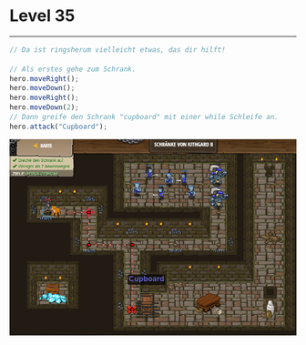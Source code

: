 # Level 35 
___

```js
// Da ist ringsherum vielleicht etwas, das dir hilft!

// Als erstes gehe zum Schrank.
hero.moveRight();
hero.moveDown();
hero.moveRight();
hero.moveDown(2);
// Dann greife den Schrank "cupboard" mit einer while Schleife an.
hero.attack("Cupboard");
```

<img src="images/level35.png" width= 700 >